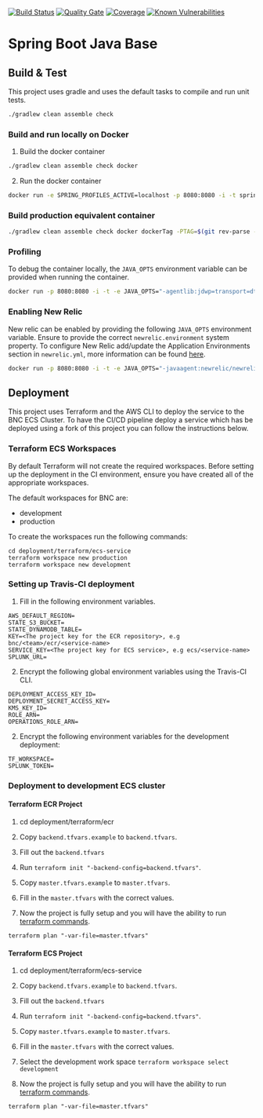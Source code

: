 [![Build Status](https://travis-ci.com/bnc-projects/spring-boot-java-base.svg?branch=master)](https://travis-ci.com/bnc-projects/spring-boot-java-base)
[![Quality Gate](https://sonarcloud.io/api/project_badges/measure?project=spring-boot-java-base&metric=alert_status)](https://sonarcloud.io/api/project_badges/measure?project=spring-boot-java-base&metric=alert_status)
[![Coverage](https://sonarcloud.io/api/project_badges/measure?project=spring-boot-java-base&metric=coverage)](https://sonarcloud.io/api/project_badges/measure?project=spring-boot-java-base&metric=coverage)
[![Known Vulnerabilities](https://sonarcloud.io/api/project_badges/measure?project=spring-boot-java-base&metric=vulnerabilities)](https://sonarcloud.io/api/project_badges/measure?project=spring-boot-java-base&metric=vulnerabilities)
# Spring Boot Java Base

## Build & Test

This project uses gradle and uses the default tasks to compile and run unit tests. 

```bash
./gradlew clean assemble check
```

### Build and run locally on Docker
1. Build the docker container
```bash
./gradlew clean assemble check docker
```
2. Run the docker container 
```bash
docker run -e SPRING_PROFILES_ACTIVE=localhost -p 8080:8080 -i -t spring-boot-java-base
```

### Build production equivalent container
```bash
./gradlew clean assemble check docker dockerTag -PTAG=$(git rev-parse --verify HEAD --short) -PREPOSITORY_URI=${DOCKER_REPO}${IMAGE_NAME}
```

### Profiling
To debug the container locally, the `JAVA_OPTS` environment variable can be provided when running the container.
```bash
docker run -p 8080:8080 -i -t -e JAVA_OPTS="-agentlib:jdwp=transport=dt_socket,server=y,suspend=n,address=5005" spring-boot-java-base
```

### Enabling New Relic
New relic can be enabled by providing the following `JAVA_OPTS` environment variable. Ensure to provide the correct `newrelic.environment` system property. To configure New Relic add/update the Application Environments section in `newrelic.yml`, more information can be found [here](https://docs.newrelic.com/docs/agents/java-agent/configuration/java-agent-configuration-config-file). 
```bash
docker run -p 8080:8080 -i -t -e JAVA_OPTS="-javaagent:newrelic/newrelic.jar -Dnewrelic.environment=development -Dnewrelic.config.file=newrelic/newrelic.yml" spring-boot-java-base
```

## Deployment

This project uses Terraform and the AWS CLI to deploy the service to the BNC ECS Cluster. To have the CI/CD pipeline deploy a service which has be deployed using a fork of this project you can follow the instructions below.

### Terraform ECS Workspaces

By default Terraform will not create the required workspaces. Before setting up the deployment in the CI environment, ensure you have created all of the appropriate workspaces.

The default workspaces for BNC are:
* development
* production

To create the workspaces run the following commands:
```
cd deployment/terraform/ecs-service
terraform workspace new production
terraform workspace new development
```

### Setting up Travis-CI deployment

1. Fill in the following environment variables.
```
AWS_DEFAULT_REGION=
STATE_S3_BUCKET=
STATE_DYNAMODB_TABLE=
KEY=<The project key for the ECR repository>, e.g bnc/<team>/ecr/<service-name>
SERVICE_KEY=<The project key for ECS service>, e.g ecs/<service-name>
SPLUNK_URL=
```

2. Encrypt the following global environment variables using the Travis-CI CLI.
```
DEPLOYMENT_ACCESS_KEY_ID=
DEPLOYMENT_SECRET_ACCESS_KEY=
KMS_KEY_ID=
ROLE_ARN=
OPERATIONS_ROLE_ARN=
```

2. Encrypt the following environment variables for the development deployment:
```
TF_WORKSPACE=
SPLUNK_TOKEN=
```

### Deployment to development ECS cluster

#### Terraform ECR Project

1. cd deployment/terraform/ecr

2. Copy `backend.tfvars.example` to `backend.tfvars`.

3. Fill out the `backend.tfvars`

4. Run `terraform init "-backend-config=backend.tfvars"`.

5. Copy `master.tfvars.example` to `master.tfvars`.

6. Fill in the `master.tfvars` with the correct values.

7. Now the project is fully setup and you will have the ability to run [terraform commands](https://www.terraform.io/docs/commands/index.html).
```
terraform plan "-var-file=master.tfvars"
```

#### Terraform ECS Project

1. cd deployment/terraform/ecs-service

2. Copy `backend.tfvars.example` to `backend.tfvars`.

3. Fill out the `backend.tfvars`

4. Run `terraform init "-backend-config=backend.tfvars"`.

5. Copy `master.tfvars.example` to `master.tfvars`.

6. Fill in the `master.tfvars` with the correct values.

7. Select the development work space `terraform workspace select development`

8. Now the project is fully setup and you will have the ability to run [terraform commands](https://www.terraform.io/docs/commands/index.html).
```
terraform plan "-var-file=master.tfvars"
```

